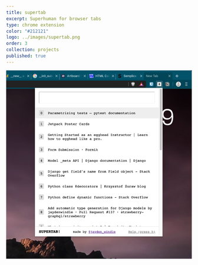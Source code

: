 ```yaml
---
title: supertab
excerpt: Superhuman for browser tabs
type: chrome extension
color: "#212121"
logo: ../images/supertab.png
order: 3
collection: projects
published: true
---
```


![Screenshot](../images/supertab-screenshot.png)